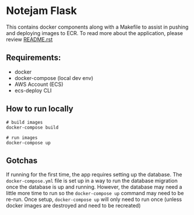 # Notejam Flask

This contains docker components along with a Makefile to assist in pushing and deploying images to ECR. To read more about the application, please review [README.rst](./README.rst)

## Requirements:

* docker
* docker-compose (local dev env)
* AWS Account (ECS)
* ecs-deploy CLI

## How to run locally

```
# build images
docker-compose build

# run images
docker-compose up
```

## Gotchas

If running for the first time, the app requires setting up the database. The `docker-compose.yml` file is set up in a way to run the database migration once the database is up and running.  However, the database may need a little more time to run so the `docker-compose up` command may need to be re-run.  Once setup, `docker-compose up` will only need to run once (unless docker images are destroyed and need to be recreated)
